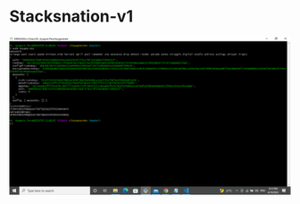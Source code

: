 # Stacksnation-v1

![](http://github.com/ABRAHAMEKIO/stacks-keygenerator/blob/main/stacks-output.png)
